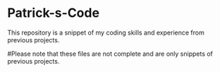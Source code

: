 # Patrick-s-Code
This repository is a snippet of my coding skills and experience from previous projects.

#Please note that these files are not complete and are only snippets of previous projects.
